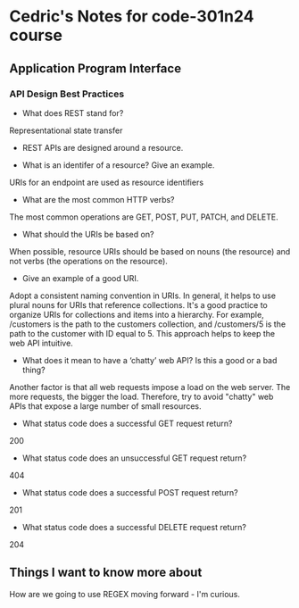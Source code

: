 # Cedric's Notes for code-301n24 course

## Application Program Interface

### API Design Best Practices

- What does REST stand for?

Representational state transfer


- REST APIs are designed around a resource.


- What is an identifer of a resource? Give an example.

URIs for an endpoint are used as resource identifiers

- What are the most common HTTP verbs?

The most common operations are GET, POST, PUT, PATCH, and DELETE.

- What should the URIs be based on?

When possible, resource URIs should be based on nouns (the resource) and not verbs (the operations on the resource).

- Give an example of a good URI.

Adopt a consistent naming convention in URIs. In general, it helps to use plural nouns for URIs that reference collections. It's a good practice to organize URIs for collections and items into a hierarchy. For example, /customers is the path to the customers collection, and /customers/5 is the path to the customer with ID equal to 5. This approach helps to keep the web API intuitive.

- What does it mean to have a ‘chatty’ web API? Is this a good or a bad thing?

Another factor is that all web requests impose a load on the web server. The more requests, the bigger the load. Therefore, try to avoid "chatty" web APIs that expose a large number of small resources.

- What status code does a successful GET request return?

200

- What status code does an unsuccessful GET request return?

404


- What status code does a successful POST request return?

201

- What status code does a successful DELETE request return?

204


## Things I want to know more about

How are we going to use REGEX moving forward - I'm curious.
